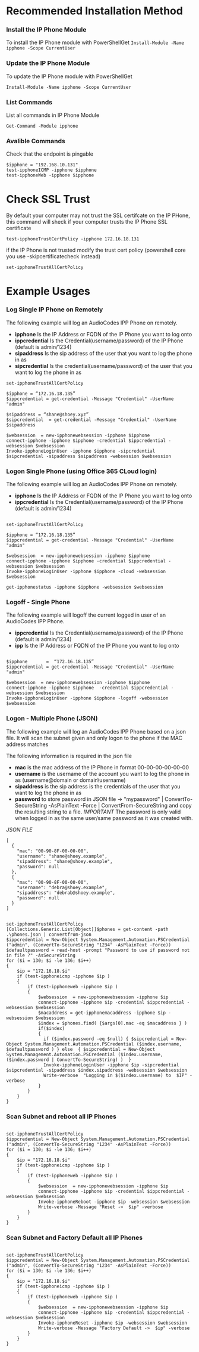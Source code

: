 
# Recommended Installation Method

### Install the IP Phone Module 
To install the IP Phone module with PowerShellGet 
`
Install-Module -Name ipphone -Scope CurrentUser
`

### Update the IP Phone Module 
To update the IP Phone module with PowerShellGet 

`
Install-Module -Name ipphone -Scope CurrentUser
`

### List Commands
List all commands in IP Phone Module

`
Get-Command -Module ipphone
`

### Avalible Commands

Check that the endpoint is pingable  
```
$ipphone = "192.168.10.131"
test-ipphoneICMP -ipphone $ipphone
test-ipphoneWeb -ipphone $ipphone
```


# Check SSL Trust 
By default your computer may not trust the SSL certifcate on the IP PHone, this command will sheck if your computer trusts the IP Phone SSL certificate

```
test-ipphoneTrustCertPolicy -ipphone 172.16.18.131
```

if the  IP Phone is not trusted modify the trust cert policy (powershell core you use -skipcertificatecheck instead)

```
set-ipphoneTrustAllCertPolicy
```


# Example Usages

### Log Single IP Phone on Remotely

The following example will log an AudioCodes IPP Phone on remotely. 

 * __ipphone__ Is the IP Address or FQDN of the IP Phone you want to log onto
 * __ippcredential__ Is the Credential(username/password) of the IP Phone (default is admin/1234)
 * __sipaddress__ Is the sip address of the user that you want to log the phone in as
 * __sipcredential__ Is the credential(username/password) of the user that you want to log the phone in as 


```
set-ipphoneTrustAllCertPolicy

$ipphone = “172.16.18.135”
$ippcredential = get-credential -Message "Credential" -UserName "admin"

$sipaddress = “shane@shoey.xyz”
$sipcredential  = get-credential -Message "Credential" -UserName $sipaddress

$websession  = new-ipphonewebsession -ipphone $ipphone
connect-ipphone -ipphone $ipphone -credential $ippcredential -websession $websession 
Invoke-ipphoneLoginUser -ipphone $ipphone -sipcredential $sipcredential -sipaddress $sipaddress -websession $websession
```

### Logon Single Phone (using Office 365 CLoud login)

The following example will log an AudioCodes IPP Phone on remotely. 

 * __ipphone__ Is the IP Address or FQDN of the IP Phone you want to log onto
 * __ippcredential__ Is the Credential(username/password) of the IP Phone (default is admin/1234)


```

set-ipphoneTrustAllCertPolicy

$ipphone = “172.16.18.135”
$ippcredential = get-credential -Message "Credential" -UserName "admin"

$websession  = new-ipphonewebsession -ipphone $ipphone
connect-ipphone -ipphone $ipphone -credential $ippcredential -websession $websession 
Invoke-ipphoneLoginUser -ipphone $ipphone -cloud -websession $websession

get-ipphonestatus -ipphone $ipphone -websession $websession 

```


### Logoff - Single Phone

The following example will logoff the current logged in user of an AudioCodes IPP Phone. 

 * __ippcredential__ Is the Credential(username/password) of the IP Phone (default is admin/1234)
 * __ipp__ Is the IP Address or FQDN of the IP Phone you want to log onto


```

$ipphone       =  “172.16.18.135”
$ippcredential = get-credential -Message "Credential" -UserName "admin"

$websession  = new-ipphonewebsession -ipphone $ipphone
connect-ipphone -ipphone $ipphone  -credential $ippcredential -websession $websession
Invoke-ipphoneLoginUser -ipphone $ipphone -logoff -websession $websession

```

### Logon - Multiple Phone (JSON)

The following example will log an AudioCodes IPP Phone based on a json file. It will scan the subnet given and only logon to the phone if the MAC address matches 



The following information is required in the json file 
 * __mac__ is the mac address of the IP Phone in format 00-00-00-00-00-00
 * __username__ is the username of the account you want to log the phone in as  (username@domain or domain\username)
 * __sipaddress__ is the sip address is the credentials of the user that you want to log the phone in as
 * __password__ to store password in JSON file ->  "mypassword" | ConvertTo-SecureString -AsPlainText -Force | ConvertFrom-SecureString and copy the resulting string to a file. _IMPORTANT_  The password is only valid when logged in as the same user/same password as it was created with.

_JSON FILE_
```
[
  {
    "mac": "00-90-8F-00-00-00",
    "username": "shane@shoey.example",
    "sipaddress": "shane@shoey.example",
    "password": null
  },
  {
    "mac": "00-90-8F-00-00-00",
    "username": "debra@shoey.example",
    "sipaddress": "debrab@shoey.example",
    "password": null
  }
]
````

```

set-ipphoneTrustAllCertPolicy
[Collections.Generic.List[Object]]$phones = get-content -path .\phones.json | convertfrom-json
$ippcredential = New-Object System.Management.Automation.PSCredential ("admin", (ConvertTo-SecureString "1234" -AsPlainText -Force))
$defaultpassword = read-host -prompt "Password to use if password not in file ?" -AsSecureString 
for ($i = 130; $i -le 136; $i++)
{
    $ip = "172.16.18.$i"
    if (test-ipphoneicmp -ipphone $ip )       
    {                                       
        if (test-ipphoneweb -ipphone $ip )
        {
            $websession  = new-ipphonewebsession -ipphone $ip
            connect-ipphone -ipphone $ip -credential $ippcredential -websession $websession 
            $macaddress = get-ipphonemacaddress -ipphone $ip -websession $websession 
            $index = $phones.find( {$args[0].mac -eq $macaddress } ) 
            if($index) 
            {
              if ($index.password -eq $null) { $sipcredential = New-Object System.Management.Automation.PSCredential ($index.username, $defaultpassword ) } else  { $sipcredential = New-Object System.Management.Automation.PSCredential ($index.username, ($index.password | ConvertTo-SecureString) )  }     
              Invoke-ipphoneLoginUser -ipphone $ip -sipcredential $sipcredential -sipaddress $index.sipaddress -websession $websession
              Write-verbose  "Logging in $($index.username) to  $IP" -verbose
            }
        }
    }                                       
}

```

### Scan Subnet and reboot all IP Phones

```

set-ipphoneTrustAllCertPolicy
$ippcredential = New-Object System.Management.Automation.PSCredential ("admin", (ConvertTo-SecureString "1234" -AsPlainText -Force))
for ($i = 130; $i -le 136; $i++)
{
    $ip = "172.16.18.$i"
    if (test-ipphoneicmp -ipphone $ip )       
    {                                       
        if (test-ipphoneweb -ipphone $ip )
        {
            $websession  = new-ipphonewebsession -ipphone $ip
            connect-ipphone -ipphone $ip -credential $ippcredential -websession $websession 
            Invoke-ipphoneReboot -ipphone $ip -websession $websession
            Write-verbose -Message "Reset ->  $ip" -verbose
        }
    }                                       
}

```

### Scan Subnet and Factory Default all IP Phones

```

set-ipphoneTrustAllCertPolicy
$ippcredential = New-Object System.Management.Automation.PSCredential ("admin", (ConvertTo-SecureString "1234" -AsPlainText -Force))
for ($i = 130; $i -le 136; $i++)
{
    $ip = "172.16.18.$i"
    if (test-ipphoneicmp -ipphone $ip )       
    {                                       
        if (test-ipphoneweb -ipphone $ip )
        {
            $websession  = new-ipphonewebsession -ipphone $ip
            connect-ipphone -ipphone $ip -credential $ippcredential -websession $websession 
            Invoke-ipphoneReset -ipphone $ip -websession $websession
            Write-verbose -Message "Factory Default ->  $ip" -verbose
        }
    }                                       
}

```